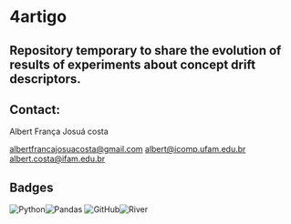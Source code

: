 # 4artigo

## Repository temporary to share the evolution of results of experiments about concept drift descriptors.

## Contact:

Albert França Josuá costa

albertfrancajosuacosta@gmail.com
albert@icomp.ufam.edu.br
albert.costa@ifam.edu.br

## Badges

![Python](https://img.shields.io/badge/python-3670A0?style=for-the-badge&logo=python&logoColor=ffdd54)![Pandas](https://img.shields.io/badge/pandas-%23150458.svg?style=for-the-badge&logo=pandas&logoColor=white) ![GitHub](https://img.shields.io/badge/github-%23121011.svg?style=for-the-badge&logo=github&logoColor=white)![River](https://riverml.xyz/latest/img/icon.png "River")


